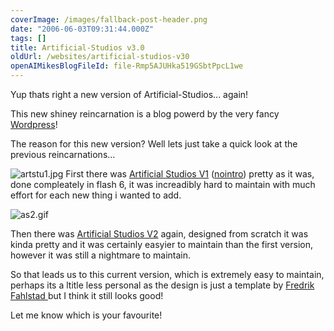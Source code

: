 ```yaml
---
coverImage: /images/fallback-post-header.png
date: "2006-06-03T09:31:44.000Z"
tags: []
title: Artificial-Studios v3.0
oldUrl: /websites/artificial-studios-v30
openAIMikesBlogFileId: file-Rmp5AJUHka519GSbtPpcL1we
---
```


Yup thats right a new version of Artificial-Studios... again!

This new shiney reincarnation is a blog powerd by the very fancy [Wordpress](https://wordpress.org/)!

<!-- more -->

The reason for this new version? Well lets just take a quick look at the previous reincarnations...

![artstu1.jpg](https://www.mikecann.blog/wp-content/uploads/2006/06/artstu1.jpg)
First there was [Artificial Studios V1](https://www.mikecann.blog/ArtificialStudios1/ArtStu.html) ([nointro](https://www.mikecann.blog/ArtificialStudios1/ArtStuMain.html)) pretty as it was, done compleately in flash 6, it was increadibly hard to maintain with much effort for each new thing i wanted to add.

![as2.gif](https://www.mikecann.blog/wp-content/uploads/2006/06/as2.gif)

Then there was [Artificial Studios V2](https://www.mikecann.blog/ArtificialStudios2/) again, designed from scratch it was kinda pretty and it was certainly easyier to maintain than the first version, however it was still a nightmare to maintain.

So that leads us to this current version, which is extremely easy to maintain, perhaps its a ltitle less personal as the design is just a template by [Fredrik Fahlstad ](https://www.fahlstad.se/)but I think it still looks good!

Let me know which is your favourite!
